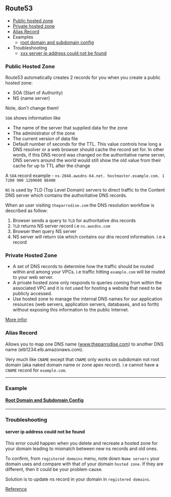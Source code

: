 ## Route53

- [Public hosted zone](#public-hosted-zone)
- [Private hosted zone](#private-hosted-zone)
- [Alias Record](#alias-record)
- Examples
  - [root domain and subdomain config](#root-domain-and-subdomain-config)
- Troubleshooting
  - [xxx server ip address could not be found](#server-ip-address-could-not-be-found)

### Public Hosted Zone

Route53 automatically creates 2 records for you when you create a public hosted zone:

- SOA (Start of Authority)
- NS (name server)

Note, don't change them!

`SOA` shows information like

- The name of the server that supplied data for the zone
- The administrator of the zone
- The current version of data file
- Default number of seconds for the TTL. This value controls how long a DNS resolver or a web browser should cache the record set for. In other words, if this DNS record was changed on the authoritative name server, DNS servers around the world would still show the old value from their cache for up to TTL after the change

A `SOA` record example - `ns-2048.awsdns-64.net. hostmaster.example.com. 1 7200 900 1209600 86400`

`NS` is used by TLD (Top Level Domain) servers to direct traffic to the Content DNS server which contains the authoritative DNS records.

When an user visiting `theparrodise.com` the DNS resolution workflow is described as follow:

1. Browser sends a query to `TLD` for authoritative dns records
2. `TLD` returns NS server record i.e `ns.awsdns.com`
3. Browser then query NS server
4. NS server will return `SOA` which contains our dns record information. i.e `A` record

### Private Hosted Zone

- A set of DNS records to determine how the traffic should be routed within and among your VPCs. i.e traffic hitting `example.com` will be routed to your web server.
- A private hosted zone only responds to queries coming from within the associated VPC and it is not used for hosting a website that need to be publicly accessed.
- Use hosted zone to manage the internal DNS names for our application resources (web servers, application servers, databases, and so forth) without exposing this information to the public Internet.

[More infor](https://www.bogotobogo.com/DevOps/AWS/aws-Route53-DNS-Private-Hosted-Zone.php)

### Alias Record
Allows you to map one DNS name (www.theparrodise.com) to another DNS name (elb1234.elb.amazonaws.com).

Very much like `CNAME` except that `CNAME` only works on subdomain not root domain (aka naked domain name or zone apex record). i.e cannot have a `CNAME` record for `example.com`.

---

### Example

#### [Root Domain and Subdomain Config](http://altitudelabs.com/blog/how-to-set-up-app-subdomain-route-53/)


---

### Troubleshooting

#### server ip address could not be found
This error could happen when you delete and recreate a hosted zone for your domain leading to mismatch between new ns records and old ones.

To confirm, from `registered domains` menu, note down `Name servers` your domain uses and compare with that of your domain `hosted zone`. If they are different, then it could be your problem cause.

Solution is to update ns record in your domain in `registered domains`.

[Reference](https://docs.aws.amazon.com/Route53/latest/DeveloperGuide/domain-replace-hosted-zone.html)

